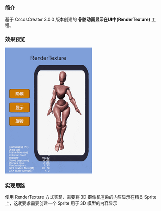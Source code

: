 ### 简介
基于 CocosCreator 3.0.0 版本创建的 **骨骼动画显示在UI中(RenderTexture)** 工程。

### 效果预览
![image](../../gif/202201/2022012004.gif)

### 实现思路
使用 RenderTexture 方式实现，需要将 3D 摄像机渲染的内容显示在精灵 Sprite 上，这就要求需要创建一个 Sprite 用于 3D 模型的内容显示